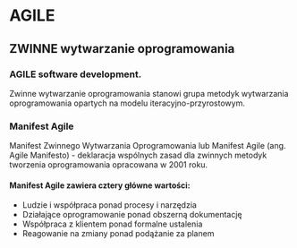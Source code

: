 # AGILE

## ZWINNE wytwarzanie oprogramowania 

###  AGILE software development.

Zwinne wytwarzanie oprogramowania stanowi grupa metodyk wytwarzania oprogramowania opartych na modelu iteracyjno-przyrostowym.

### Manifest Agile

Manifest Zwinnego Wytwarzania Oprogramowania lub Manifest Agile \(ang. Agile Manifesto\) - deklaracja wspólnych zasad dla zwinnych metodyk tworzenia oprogramowania opracowana w 2001 roku.

#### Manifest Agile zawiera cztery główne wartości:

* Ludzie i współpraca ponad procesy  i narzędzia
* Działające oprogramowanie ponad obszerną dokumentację
* Współpraca z klientem ponad formalne ustalenia
* Reagowanie na zmiany ponad podążanie za planem

